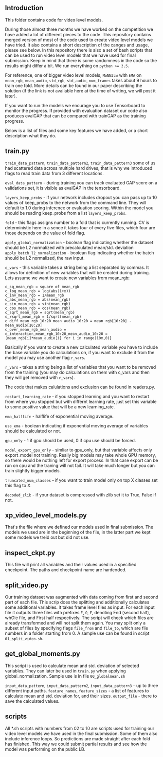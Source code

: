 ## Introduction
This folder contains code for video level models.

During those almost three months we have worked on the competition we have added a lot of different pieces to the code. This repository contains merged version of most of the code used to create video level models we have tried. It also contains a short description of the canges and usage, please see below. In this repository there is also a set of bash scripts that can be used to run video level models that we have used for final submission. Keep in mind that there is some randomness in the code so the results might differ a bit. We run everything on `python >= 3.5`. 

For reference, one of bigger video level models, `MoNN3Lw` with `EMA` on `mean_rgb`, `mean_audio`, `std_rgb`, `std_audio`, `num_frames` takes about 9 hours to train one fold. More details can be found in our paper describing the solution (if the link is not available here at the time of writing, we will post it later). 

If you want to run the models we encurage you to use Tensorboard to monitor the progress. If provided with evaluation dataset our code also produces evalGAP that can be compared with trainGAP as the training progress.

Below is a list of files and some key features we have added, or a short description what they do. 

## train.py

`train_data_pattern`, `train_data_pattern2`, `train_data_pattern3`  some of us had scattered data across multiple hard drives, that is why we introduced flags to read train data from 3 different locations.

`eval_data_pattern` - during training you can track evaluated GAP score on a validations set, it is visible as evalGAP in the tensorboard.

`layers_keep_probs` - if your network includes dropout you can pass up to 10 values of keep_probs to the network from the command line. They will default to 1.0 during inference or evaluation scoring. Within the model you should be reading keep_probs from a list `layers_keep_probs`.

`fold` - this flags assigns number to a fold that is currently running. CV is deterministic here in a sence it takes four of every five files, which four are those depends on the value of fold flag.

`apply_global_normalization` - boolean flag indicating whether the dataset should be L2 normalized with precalculated mean/std. deviation
`apply_batch_l2_normalization` - boolean flag indicating whether the batch should be L2 normalized, the raw input.

`c_vars` - this variable takes a string being a list separated by commas. It allows for definition of new variables that will be created during training. Lets assume we want to create new variables from mean_rgb:
```
c_sq_mean_rgb = square of mean_rgb
c_log_mean_rgb = log(abs(1+x))
c_inv_mean_rgb = 1/mean_rgb
c_abs_mean_rgb = abs(mean_rgb)
c_sin_mean_rgb = sin(mean_rgb)
c_cos_mean_rgb = cos(mean_rgb)
c_sqrt_mean_rgb = sqrt(mean_rgb)
c_rsqrt_mean_rgb = 1/sqrt(mean_rgb)
c_diff_mean_rgb_10:20_mean_audio_10:20 = mean_rgb[10:20] - mean_audio[10:20]
c_over_mean_rgb_mean_audio = 
c_interaction_mean_rgb_10:20_mean_audio_10:20 = [mean_rgb[i]*mean_audio[i] for i in range(10m,0)]
```
Basically if you want to create a new calculated variable you have to include the base variable you do calculations on, if you want to exclude it from the model you may use another flag `r_vars`.

`r_vars` - takes a string being a list of variables that you want to be removed from the training (you may do calculations on them with c_vars and then they will get removed with `r_vars`).

The code that makes calulations and exclusion can be found in readers.py.

`restart_learning_rate` - if you stopped learning and you want to restart from where you stopped but with differnt learning rate, just set this variable to some positive value that will be a new learning_rate.

`ema_halflife` - halflife of exponential moving average.

`use_ema` - boolean indicating if exponential moving average of variables should be calculated or not.

`gpu_only` - 1 if gpu should be used, 0 if cpu use should be forced.

`model_export_gpu_only` - simliar to gpu_only, but that variable affects only export_model not training. Really big models may take whole GPU memory, so there would be nothing left for export process. In that case export can be run on cpu and the traning will not fail. It will take much longer but you can train slightly bigger models.

`truncated_num_classes` - if you want to train model only on top X classes set this flag to X.

`decoded_zlib` - if your dataset is compressed with zlib set it to True, False if not.

## xp_video_level_models.py 
That's the file where we defined our models used in final submission. The models we used are in the beginning of the file, in the latter part we kept some models we treid out but did not use.


## inspect_ckpt.py
This file will print all variables and their values used in a specified checkpoint. The paths and checkpoint name are hardcoded.

## split_video.py
Our training dataset was augmented with data coming from first and second part of each file. This scrip does the splitting and additionally calculates some additional variables. It takes frame level files as input. For each input file it outputs three files with prefixes `E`, `O`, `F`, denoting End (second half), whOle file, and First half respectively. The script will check which files are already transformed and will not split them again. You may split only a subset of files by specifying flags `file_from` and `file_to`, which are file numbers in a folder starting from 0. A sample use can be found in script `01_split_video.sh`. 

## get_global_moments.py
This script is used to calculate mean and std. deviation of selected variables. They can later be used in `train.py` when applying global_normalization. Sample use is in file `00_globalmean.sh`

`input_data_pattern`, `input_data_pattern2`, `input_data_pattern3` - up to three different input paths.
`feature_names`, `feature_sizes` - a list of features to calculate mean and std. deviation for, and their sizes.
`output_file` - there to save the calculated values.


## scripts 
All *.sh scripts with numbers from 02 to 10 are scripts used for training our video level models we have used in the final submission. Some of them also include inference loops. So predictions are made straight after each fold has finished. This way we could submit partial results and see how the model was performing on the public LB.
